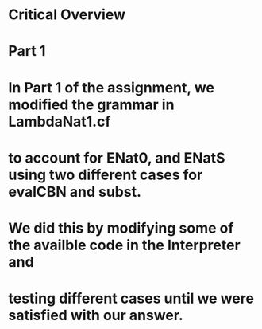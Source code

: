 # Critical Overview

# Part 1

# In Part 1 of the assignment, we modified the grammar in LambdaNat1.cf 
# to account for ENat0, and ENatS using two different cases for evalCBN and subst. 
# We did this by modifying some of the availble code in the Interpreter and
# testing different cases until we were satisfied with our answer.
